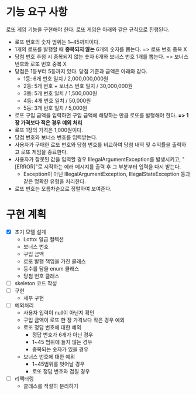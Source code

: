 # 기능 요구 사항

로또 게임 기능을 구현해야 한다. 로또 게임은 아래와 같은 규칙으로 진행된다.
- 로또 번호의 숫자 범위는 1~45까지이다.
- 1개의 로또를 발행할 때 **중복되지 않는** 6개의 숫자를 뽑는다. => 로또 번호 중복 X
- 당첨 번호 추첨 시 중복되지 않는 숫자 6개와 보너스 번호 1개를 뽑는다. => 보너스 번호와 로또 번호 중복 X
- 당첨은 1등부터 5등까지 있다. 당첨 기준과 금액은 아래와 같다.
    - 1등: 6개 번호 일치 / 2,000,000,000원
    - 2등: 5개 번호 + 보너스 번호 일치 / 30,000,000원
    - 3등: 5개 번호 일치 / 1,500,000원
    - 4등: 4개 번호 일치 / 50,000원
    - 5등: 3개 번호 일치 / 5,000원
- 로또 구입 금액을 입력하면 구입 금액에 해당하는 만큼 로또를 발행해야 한다. **=> 1장 가격보다 적은 경우 예외 처리**  
- 로또 1장의 가격은 1,000원이다. 
- 당첨 번호와 보너스 번호를 입력받는다.
- 사용자가 구매한 로또 번호와 당첨 번호를 비교하여 당첨 내역 및 수익률을 출력하고 로또 게임을 종료한다. 
- 사용자가 잘못된 값을 입력할 경우 IllegalArgumentException를 발생시키고, "[ERROR]"로 시작하는 에러 메시지를 출력 후 그 부분부터 입력을 다시 받는다. 
  - Exception이 아닌 IllegalArgumentException, IllegalStateException 등과 같은 명확한 유형을 처리한다.
- 로또 번호는 오름차순으로 정렬하여 보여준다.
# 구현 계획
- [x] 초기 모델 설계
  - Lotto: 일급 컬렉션
  - 보너스 번호
  - 구입 금액
  - 로또 발행 책임을 가진 클래스
  - 등수를 담을 enum 클래스
  - 당첨 번호 클래스
- [ ] skeleton 코드 작성
- [ ] 구현
  - 세부 구현
- [ ] 예외처리
  - 사용자 입력이 null이 아닌지 확인
  - 구입 금액이 로또 한 장 가격보다 작은 경우 예외
  - 로또 정답 번호에 대한 예외
    - 정답 번호가 6개가 아닌 경우
    - 1~45 범위에 들지 않는 경우
    - 중복되는 숫자가 있을 경우
  - 보너스 번호에 대한 예외
    - 1~45범위를 벗어날 경우
    - 로또 정답 번호와 겹칠 경우
- [ ] 리팩터링 
  - 클래스를 적절히 분리하기